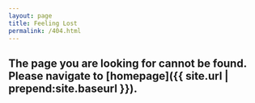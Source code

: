 ```yaml
---
layout: page
title: Feeling Lost
permalink: /404.html
---
```


## The page you are looking for cannot be found. Please navigate to [homepage]({{ site.url | prepend:site.baseurl }}).
